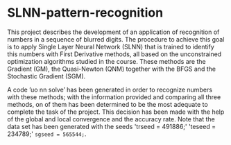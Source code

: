 # SLNN-pattern-recognition

This project describes the development of an application of recognition of numbers in a sequence of blurred digits. The procedure to achieve this goal is to apply Single Layer Neural Network (SLNN) that is trained to identify this numbers with First Derivative methods, all based on the unconstrained optimization algorithms studied in the course. These methods are the Gradient (GM), the Quasi-Newton (QNM) together with the BFGS and the Stochastic Gradient (SGM).

A code ’uo nn solve’ has been generated in order to recognize numbers with these methods; with the information provided and comparing all three methods, on of them has been determined to be the most adequate to complete the task of the project. This decision has been made with the help of the global and local convergence and the accuracy rate. Note that the data set has been generated with the seeds 'trseed = 491886;' 'teseed = 234789;' `sgseed = 565544;`.
